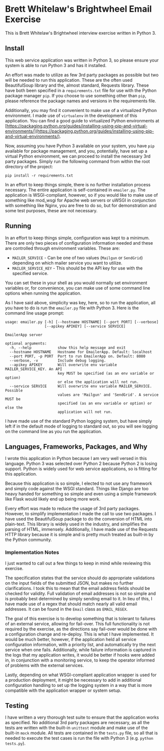 # Brett Whitelaw's Brightwheel Email Exercise

This is Brett Whitelaw's Brightwheel interview exercise written in Python 3.

## Install

This web service application was written in Python 3, so please ensure your system is able to run Python 3 and has it installed.

An effort was made to utilize as few 3rd party packages as possible but two will be needed to run this application. These are the often used BeautifulSoup library and the, almost standard, Requests library. These have both been specified in a `requirements.txt` file for use with the Python package manager `pip`. If you choose to use something other than `pip`, please reference the package names and versions in the requirements file.

Additionally, you may find it convenient to make use of a virtualized Python environment. I made use of `virtualenv` in the development of this application. You can find a good guide to virtualized Python environments at [https://packaging.python.org/guides/installing-using-pip-and-virtual-environments/](https://packaging.python.org/guides/installing-using-pip-and-virtual-environments/).

Now, assuming you have Python 3 available on your system, you have `pip` available for package management, and you, potentially, have set up a virtual Python environment, we can proceed to install the necessary 3rd party packages. Simply run the following command from within the root directory of the project:

    pip install -r requirements.txt

In an effort to keep things simple, there is no further installation process necessary. The entire application is self-contained in `emailer.py`. The application is WSGI-compliant, however, so if you would like to make use of something like mod_wsgi for Apache web servers or uWSGI in conjunction with something like Nginx, you are free to do so, but for demonstration and some test purposes, these are not necessary.

## Running

In an effort to keep things simple, configuration was kept to a minimum. There are only two pieces of configuration information needed and these are controlled through environment variables. These are:

* `MAILER_SERVICE` - Can be one of two values (`Mailgun` or `SendGrid`) depending on which mailer service you want to utilize.
* `MAILER_SERVICE_KEY` - This should be the API key for use with the specified service.

You can set these in your shell as you would normally set environment variables or, for convenience, you can make use of some command line options when running the application.

As I have said above, simplicity was key, here, so to run the application, all you have to do is run the `emailer.py` file with Python 3. Here is the command line usage prompt:

    usage: emailer.py [-h] [--hostname HOSTNAME] [--port PORT] [--verbose]
                      [--apikey APIKEY] [--service SERVICE]

    EmailerApp server

    optional arguments:
      -h, --help            show this help message and exit
      --hostname HOSTNAME   Hostname for EmailerApp. Default: localhost
      --port PORT, -p PORT  Port to run EmailerApp on. Default: 8080
      --verbose, -v         Include debug logging.
      --apikey APIKEY       Will overwrite env variable MAILER_SERVICE_KEY. An API
                            key MUST be specified (as an env variable or option)
                            or else the application will not run.
      --service SERVICE     Will overwrite env variable MAILER_SERVICE. Possible
                            values are 'Mailgun' and 'SendGrid'. A service MUST be
                            specified (as an env variable or option) or else the
                            application will not run.

I have made use of the standard Python logging system, but have simply left if in the default mode of logging to standard out, so you will see logging on the command line as you run the application.

## Languages, Frameworks, Packages, and Why

I wrote this application in Python because I am very well versed in this language. Python 3 was selected over Python 2 because Python 2 is losing support. Python is widely used for web service applications, so is fitting for this application.

Because this application is so simple, I elected to not use any framework and simply code against the WSGI standard. Things like Django are too heavy handed for something so simple and even using a simple framework like Flask would likely end up being more work.

Every effort was made to reduce the usage of 3rd party packages. However, to simplify implementation I made the call to use two packages. I have used the BeautifulSoup package to do the conversion of HTML into plain-text. This library is widely used in the industry, and simplifies the parsing of HTML, immensely. Additionally, I have made use of the Requests HTTP library because it is simple and is pretty much treated as built-in by the Python community.

### Implementation Notes

I just wanted to call out a few things to keep in mind while reviewing this exercise.

The specification states that the service should do appropriate validations on the input fields of the submitted JSON, but makes no further clarifications. I took this to mean that the email address fields should be checked for validity. Full validation of email addresses is not so simple and is probably best determined by simply sending email to it. In lieu of this, I have made use of a regex that should match nearly all valid email addresses. It can be found in the `Email` class as `EMAIL_REGEX`.

The goal of this exercise is to develop something that is tolerant to failures of an external service, allowing for fail-over. This full functionality is not required by the exercise, as the directions say fail-over would be done with a configuration change and re-deploy. This is what I have implemented. It would be much better, however, if the application held all service configuration information, with a priority list, and automatically try the next service when one fails. Additionally, while failure information is captured in the logs that my application writes, it would be better if hooks were added in, in conjunction with a monitoring service, to keep the operator informed of problems with the external services.

Lastly, depending on what WSGI-compliant application wrapper is used for a production deployment, it might be necessary to add in additional configuration handling to set up the logging system in a way that is more compatible with the application wrapper or system setup.

## Testing

I have written a very thorough test suite to ensure that the application works as specified. No additional 3rd party packages are necessary, as all the tests are written with the built-in `unittest` module and make use of the built-in `mock` module. All tests are contained in the `tests.py` file, so all that is needed to execute the test cases is run the file with Python 3 (e.g. `python tests.py`).
